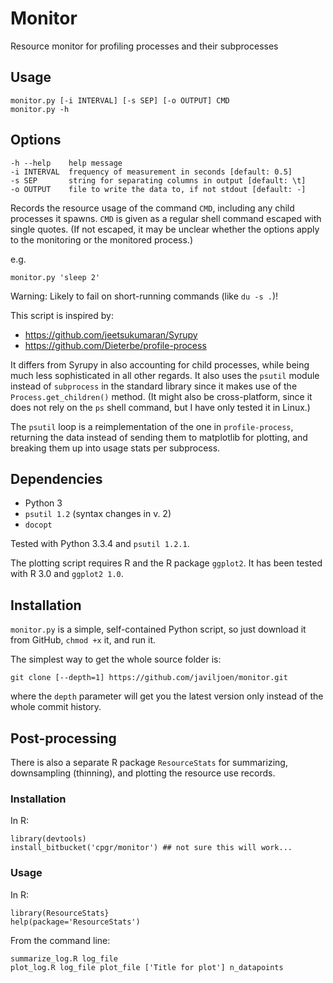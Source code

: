 Monitor
=======

Resource monitor for profiling processes and their subprocesses

Usage
-----

    monitor.py [-i INTERVAL] [-s SEP] [-o OUTPUT] CMD
    monitor.py -h

Options
-------

    -h --help    help message
    -i INTERVAL  frequency of measurement in seconds [default: 0.5]
    -s SEP       string for separating columns in output [default: \t]
    -o OUTPUT    file to write the data to, if not stdout [default: -]

Records the resource usage of the command `CMD`, including any child
processes it spawns. `CMD` is given as a regular shell command escaped
with single quotes. (If not escaped, it may be unclear whether the
options apply to the monitoring or the monitored process.)

e.g.

    monitor.py 'sleep 2'

Warning: Likely to fail on short-running commands (like `du -s .`)!

This script is inspired by:

* https://github.com/jeetsukumaran/Syrupy
* https://github.com/Dieterbe/profile-process

It differs from Syrupy in also accounting for child processes, while
being much less sophisticated in all other regards. It also uses
the `psutil` module instead of `subprocess` in the standard library
since it makes use of the `Process.get_children()` method.
(It might also be cross-platform, since it does not rely on the `ps`
shell command, but I have only tested it in Linux.)

The `psutil` loop is a reimplementation of the one in `profile-process`,
returning the data instead of sending them to matplotlib for plotting,
and breaking them up into usage stats per subprocess.

Dependencies
------------

* Python 3
* `psutil 1.2` (syntax changes in v. 2)
* `docopt`

Tested with Python 3.3.4 and `psutil 1.2.1`.

The plotting script requires R and the R package `ggplot2`.
It has been tested with R 3.0 and `ggplot2 1.0`.

Installation
------------

`monitor.py` is a simple, self-contained Python script, so just download
it from GitHub, `chmod +x` it, and run it.

The simplest way to get the whole source folder is:

	git clone [--depth=1] https://github.com/javiljoen/monitor.git

where the `depth` parameter will get you the latest version only
instead of the whole commit history.


Post-processing
---------------

There is also a separate R package `ResourceStats` for summarizing,
downsampling (thinning), and plotting the resource use records.

### Installation

In R:

```{r}
library(devtools)
install_bitbucket('cpgr/monitor') ## not sure this will work...
```

### Usage

In R:

```{r}
library(ResourceStats}
help(package='ResourceStats')
```

From the command line:

```{bash}
summarize_log.R log_file
plot_log.R log_file plot_file ['Title for plot'] n_datapoints
```
